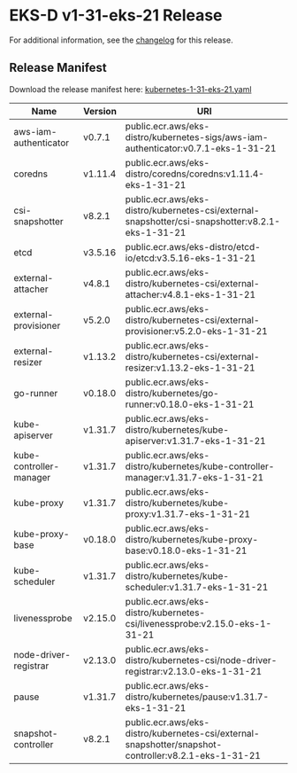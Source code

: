 # EKS-D v1-31-eks-21 Release

For additional information, see the [changelog](CHANGELOG-v1-31-eks-21.md) for this release.

## Release Manifest

Download the release manifest here: [kubernetes-1-31-eks-21.yaml](https://distro.eks.amazonaws.com/kubernetes-1-31/kubernetes-1-31-eks-21.yaml)

| Name | Version | URI |
|------|---------|-----|
| aws-iam-authenticator | v0.7.1 | public.ecr.aws/eks-distro/kubernetes-sigs/aws-iam-authenticator:v0.7.1-eks-1-31-21 |
| coredns | v1.11.4 | public.ecr.aws/eks-distro/coredns/coredns:v1.11.4-eks-1-31-21 |
| csi-snapshotter | v8.2.1 | public.ecr.aws/eks-distro/kubernetes-csi/external-snapshotter/csi-snapshotter:v8.2.1-eks-1-31-21 |
| etcd | v3.5.16 | public.ecr.aws/eks-distro/etcd-io/etcd:v3.5.16-eks-1-31-21 |
| external-attacher | v4.8.1 | public.ecr.aws/eks-distro/kubernetes-csi/external-attacher:v4.8.1-eks-1-31-21 |
| external-provisioner | v5.2.0 | public.ecr.aws/eks-distro/kubernetes-csi/external-provisioner:v5.2.0-eks-1-31-21 |
| external-resizer | v1.13.2 | public.ecr.aws/eks-distro/kubernetes-csi/external-resizer:v1.13.2-eks-1-31-21 |
| go-runner | v0.18.0 | public.ecr.aws/eks-distro/kubernetes/go-runner:v0.18.0-eks-1-31-21 |
| kube-apiserver | v1.31.7 | public.ecr.aws/eks-distro/kubernetes/kube-apiserver:v1.31.7-eks-1-31-21 |
| kube-controller-manager | v1.31.7 | public.ecr.aws/eks-distro/kubernetes/kube-controller-manager:v1.31.7-eks-1-31-21 |
| kube-proxy | v1.31.7 | public.ecr.aws/eks-distro/kubernetes/kube-proxy:v1.31.7-eks-1-31-21 |
| kube-proxy-base | v0.18.0 | public.ecr.aws/eks-distro/kubernetes/kube-proxy-base:v0.18.0-eks-1-31-21 |
| kube-scheduler | v1.31.7 | public.ecr.aws/eks-distro/kubernetes/kube-scheduler:v1.31.7-eks-1-31-21 |
| livenessprobe | v2.15.0 | public.ecr.aws/eks-distro/kubernetes-csi/livenessprobe:v2.15.0-eks-1-31-21 |
| node-driver-registrar | v2.13.0 | public.ecr.aws/eks-distro/kubernetes-csi/node-driver-registrar:v2.13.0-eks-1-31-21 |
| pause | v1.31.7 | public.ecr.aws/eks-distro/kubernetes/pause:v1.31.7-eks-1-31-21 |
| snapshot-controller | v8.2.1 | public.ecr.aws/eks-distro/kubernetes-csi/external-snapshotter/snapshot-controller:v8.2.1-eks-1-31-21 |
